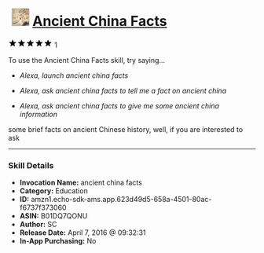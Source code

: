 # &nbsp;<img src="skill_icon" alt="Ancient China Facts icon" width="36"> [Ancient China Facts](http://alexa.amazon.com/#skills/amzn1.echo-sdk-ams.app.623d49d5-658a-4501-80ac-f6737f373060)
![5 stars](../../images/ic_star_black_18dp_1x.png)![5 stars](../../images/ic_star_black_18dp_1x.png)![5 stars](../../images/ic_star_black_18dp_1x.png)![5 stars](../../images/ic_star_black_18dp_1x.png)![5 stars](../../images/ic_star_black_18dp_1x.png) 1

To use the Ancient China Facts skill, try saying...

* *Alexa, launch ancient china facts*

* *Alexa, ask ancient china facts to tell me a fact on ancient china*

* *Alexa, ask ancient china facts to give me some ancient china information*

some brief facts on ancient Chinese history, well, if you are interested to ask

***

### Skill Details

* **Invocation Name:** ancient china facts
* **Category:** Education
* **ID:** amzn1.echo-sdk-ams.app.623d49d5-658a-4501-80ac-f6737f373060
* **ASIN:** B01DQ7QONU
* **Author:** SC
* **Release Date:** April 7, 2016 @ 09:32:31
* **In-App Purchasing:** No
